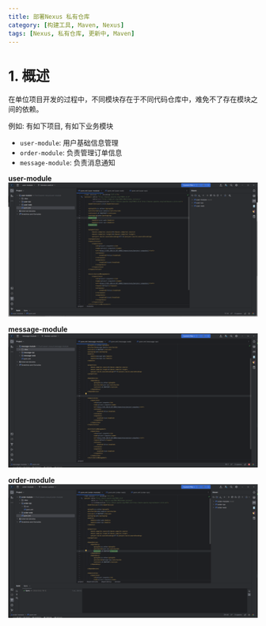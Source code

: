 ```yaml
---
title: 部署Nexus 私有仓库
category: [构建工具, Maven, Nexus]
tags: [Nexus, 私有仓库, 更新中, Maven]
---
```


# 1. 概述

在单位项目开发的过程中，不同模块存在于不同代码仓库中，难免不了存在模块之间的依赖。

例如: 有如下项目, 有如下业务模块 
- `user-module`: 用户基础信息管理 
- `order-module`: 负责管理订单信息
- `message-module`: 负责消息通知

**user-module**
![用户模块](../../../assets/posts/构建工具/Nexus/202303221736/user-module.png)

**message-module**
![消息模块](../../../assets/posts/构建工具/Nexus/202303221736/message-module.png)

**order-module**
![订单模块](../../../assets/posts/构建工具/Nexus/202303221736/order-module.png)
